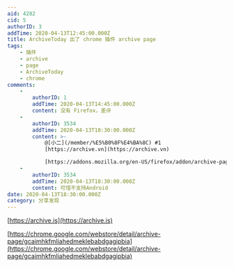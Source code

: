 ```yaml
---
aid: 4282
cid: 5
authorID: 3
addTime: 2020-04-13T12:45:00.000Z
title: ArchiveToday 出了 chrome 插件 archive page
tags:
    - 插件
    - archive
    - page
    - ArchiveToday
    - chrome
comments:
    -
        authorID: 1
        addTime: 2020-04-13T14:45:00.000Z
        content: 没有 Firefox，差评
    -
        authorID: 3534
        addTime: 2020-04-13T18:30:00.000Z
        content: >-
            @[小二](/member/%E5%B0%8F%E4%BA%8C) #1
            [https://archive.vn](https://archive.vn)  

            [https://addons.mozilla.org/en-US/firefox/addon/archive-page/](https://addons.mozilla.org/en-US/firefox/addon/archive-page/)
    -
        authorID: 3534
        addTime: 2020-04-13T18:30:00.000Z
        content: 可惜不支持Android
date: 2020-04-13T18:30:00.000Z
category: 分享发现
---
```


[https://archive.is](https://archive.is)

[https://chrome.google.com/webstore/detail/archive-page/gcaimhkfmliahedmeklebabdgagipbia](https://chrome.google.com/webstore/detail/archive-page/gcaimhkfmliahedmeklebabdgagipbia)
